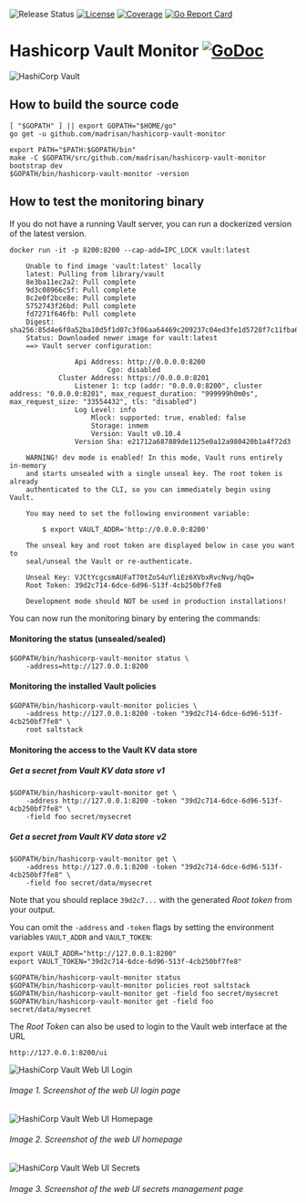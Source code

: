 ![Release Status](https://img.shields.io/badge/status-beta-yellow.svg)
[![License](https://img.shields.io/badge/License-MPL--2.0-blue.svg)](https://spdx.org/licenses/MPL-2.0.html)
[![Coverage](https://img.shields.io/badge/Go%20Coverage-61.1%25-green.svg?longCache=true&style=flat)](https://github.com/jpoles1/gopherbadger)
[![Go Report Card](https://goreportcard.com/badge/github.com/madrisan/hashicorp-vault-monitor)](https://goreportcard.com/report/github.com/madrisan/hashicorp-vault-monitor)

# Hashicorp Vault Monitor [![GoDoc](https://godoc.org/github.com/madrisan/hashicorp-vault-monitor?status.png)](https://godoc.org/github.com/madrisan/hashicorp-vault-monitor)

![](images/HashiCorp-Vault-logo.png?raw=true "HashiCorp Vault")

## How to build the source code

```
[ "$GOPATH" ] || export GOPATH="$HOME/go"
go get -u github.com/madrisan/hashicorp-vault-monitor

export PATH="$PATH:$GOPATH/bin"
make -C $GOPATH/src/github.com/madrisan/hashicorp-vault-monitor bootstrap dev
$GOPATH/bin/hashicorp-vault-monitor -version
```

## How to test the monitoring binary

If you do not have a running Vault server, you can run a dockerized version of
the latest version.
```
docker run -it -p 8200:8200 --cap-add=IPC_LOCK vault:latest

    Unable to find image 'vault:latest' locally
    latest: Pulling from library/vault
    8e3ba11ec2a2: Pull complete
    9d3c08966c5f: Pull complete
    8c2e0f2bce8e: Pull complete
    5752743f26bd: Pull complete
    fd7271f646fb: Pull complete
    Digest: sha256:85d4e6f0a52ba10d5f1d07c3f06aa64469c209237c04ed3fe1d5728f7c11fba6
    Status: Downloaded newer image for vault:latest
    ==> Vault server configuration:

                Api Address: http://0.0.0.0:8200
                        Cgo: disabled
            Cluster Address: https://0.0.0.0:8201
                Listener 1: tcp (addr: "0.0.0.0:8200", cluster address: "0.0.0.0:8201", max_request_duration: "999999h0m0s", max_request_size: "33554432", tls: "disabled")
                Log Level: info
                    Mlock: supported: true, enabled: false
                    Storage: inmem
                    Version: Vault v0.10.4
                Version Sha: e21712a687889de1125e0a12a980420b1a4f72d3

    WARNING! dev mode is enabled! In this mode, Vault runs entirely in-memory
    and starts unsealed with a single unseal key. The root token is already
    authenticated to the CLI, so you can immediately begin using Vault.

    You may need to set the following environment variable:

        $ export VAULT_ADDR='http://0.0.0.0:8200'

    The unseal key and root token are displayed below in case you want to
    seal/unseal the Vault or re-authenticate.

    Unseal Key: VJCtYcgcsmAUFaT70tZoS4uYliEz6XVbxRvcNvg/hqQ=
    Root Token: 39d2c714-6dce-6d96-513f-4cb250bf7fe8

    Development mode should NOT be used in production installations!
```

You can now run the monitoring binary by entering the commands:

#### Monitoring the status (unsealed/sealed)
```
$GOPATH/bin/hashicorp-vault-monitor status \
    -address=http://127.0.0.1:8200
```

#### Monitoring the installed Vault policies
```
$GOPATH/bin/hashicorp-vault-monitor policies \
    -address http://127.0.0.1:8200 -token "39d2c714-6dce-6d96-513f-4cb250bf7fe8" \
    root saltstack
```

#### Monitoring the access to the Vault KV data store

##### Get a secret from Vault KV data store v1
```
$GOPATH/bin/hashicorp-vault-monitor get \
    -address http://127.0.0.1:8200 -token "39d2c714-6dce-6d96-513f-4cb250bf7fe8" \
    -field foo secret/mysecret
```

##### Get a secret from Vault KV data store v2
```
$GOPATH/bin/hashicorp-vault-monitor get \
    -address http://127.0.0.1:8200 -token "39d2c714-6dce-6d96-513f-4cb250bf7fe8" \
    -field foo secret/data/mysecret
```

Note that you should replace `39d2c7...` with the generated *Root token* from
your output.

You can omit the `-address` and `-token` flags by setting the environment
variables `VAULT_ADDR` and `VAULT_TOKEN`:
```
export VAULT_ADDR="http://127.0.0.1:8200"
export VAULT_TOKEN="39d2c714-6dce-6d96-513f-4cb250bf7fe8"

$GOPATH/bin/hashicorp-vault-monitor status
$GOPATH/bin/hashicorp-vault-monitor policies root saltstack
$GOPATH/bin/hashicorp-vault-monitor get -field foo secret/mysecret
$GOPATH/bin/hashicorp-vault-monitor get -field foo secret/data/mysecret
```

The *Root Token* can also be used to login to the Vault web interface at the
URL
```
http://127.0.0.1:8200/ui
```

![](images/HashiCorp-Vault-web-ui-login.png?raw=true "HashiCorp Vault Web UI Login")
###### Image 1. Screenshot of the web UI login page

![](images/HashiCorp-Vault-web-ui-homepage.png?raw=true "HashiCorp Vault Web UI Homepage")
###### Image 2. Screenshot of the web UI homepage

![](images/HashiCorp-Vault-web-ui-secrets.png?raw=true "HashiCorp Vault Web UI Secrets")
###### Image 3. Screenshot of the web UI secrets management page
